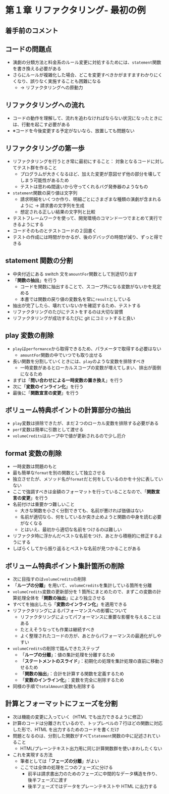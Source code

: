 # 第１章 リファクタリング- 最初の例

## 着手前のコメント

## コードの問題点

- 演劇の分類方法と料金系のルール変更に対処するためには、`statement`関数を書き換える必要がある
- さらにルールが複雑化した場合、どこを変更すべきかがますますわかりにくくなり、誤りなく実施することも困難になる
  - → リファクタリングへの原動力

## リファクタリングへの流れ

- コードの動作を理解して、流れを追わなければならない状況になったときには、行動を起こす必要がある
- ※コードを今後変更する予定がないなら、放置しても問題ない

## リファクタリングの第一歩

- リファクタリングを行うとき常に最初にすること： 対象となるコードに対してテスト群を作ること
  - プログラムが大きくなるほど、加えた変更が意図せず他の部分を壊してしまう可能性があるため
  - テストは思わぬ間違いから守ってくれるバグ発券器のようなもの
- `statement`関数の戻り値は文字列
  - 請求明細をいくつか作り、明細ごとにさまざまな種類の演劇が含まれるように → 請求書の文字列を生成
  - 想定される正しい結果の文字列と比較
- テストフレームワークを使って、開発環境のコマンド一つでまとめて実行できるようにする
- コードそのものとテストコードの２回書く
- テストの作成には時間がかかるが、後のデバッグの時間が減り、ずっと得できる

## statement 関数の分割

- 中央付近にある switch 文を`amountFor`関数として別途切り出す
- 「**関数の抽出**」を行う
  - コードを関数に抽出することで、スコープ外になる変数がないかを見定める
  - 本書では関数の戻り値の変数名を常に`result`としている
- 抽出が完了したら、壊れていないかを確認するため、テストする
- リファクタリングのたびにテストをするのは大切な習慣
- リファクタリングが成功するたびに git にコミットすると良い

## play 変数の削除

- `play`は`performance`から取得できるため、パラメータで取得する必要はない
  - `amountFor`関数の中でいつでも取り出せる
- 長い関数を分割していくときには、`play`のような変数を排除すべき
  - 一時変数があるとローカルスコープの変数が増えてしまい、排出が面倒になるため
- まずは「**問い合わせによる一時変数の置き換え**」を行う
- 次に「**変数のインライン化**」を行う
- 最後に「**関数宣言の変更**」を行う

## ボリューム特典ポイントの計算部分の抽出

- `play`変数は排除できたが、まだ２つのローカル変数を排除する必要がある
- `perf`変数は簡単に引数として渡せる
- `volumeCredits`はループ中で値が更新されるので少し厄介

## format 変数の削除

- 一時変数は問題のもと
- 最も簡単な`format`を別の関数として独立させる
- 独立させたが、メソッド名が`format`だと何をしているのかを十分に表していない
- ここで強調すべきは金額のフォーマットを行っていることなので、「**関数宣言の変更**」を行う
- 名前付けは重要かつ難しいこと
  - 大きな関数を小さく分割できても、名前が悪ければ価値はない
  - 名前が適切なら、何をしているか突き止めようと関数の中身を読む必要がなくなる
  - とはいえ、最初から適切な名前をつけるのは難しい
- リファクタ時に浮かんだベストな名前をつけ、あとから積極的に修正するようにする
- しばらくしてから振り返るとベストな名前が見つかることがある

## ボリューム特典ポイント集計箇所の削除

- 次に目指すのは`volumeCredits`の削除
- 「**ループの分離**」を用いて、`volumeCredits`を集計している箇所を分離
- `volumeCredits`変数の更新部分を 1 箇所にまとめたので、まずこの変数の計算処理全体を「**関数の抽出**」により独立させる
- すべてを抽出したら「**変数のインライン化**」を適用できる
- リファクタリングによるパフォーマンスへの影響について
  - リファクタリングによってパフォーマンスに重要な影響を与えることはある
  - たとえそうなっても作業は継続すべき
  - よく整理されたコードの方が、あとからパフォーマンスの最適化がしやすい
- `volumeCredits`の削除で踏んできたステップ
  - 「**ループの分離**」：値の集計処理を分離するため
  - 「**ステートメントのスライド**」：初期化の処理を集計処理の直前に移動させるため
  - 「**関数の抽出**」：合計を計算する関数を定義するため
  - 「**変数のインライン化**」：変数を完全に削除するため
- 同様の手順で`totalAmount`変数も削除する

## 計算とフォーマットにフェーズを分割

- 次は機能の変更に入っていく（HTML でも出力できるように修正）
- 計算のコードは分離されているので、トップレベルの７行ほどの関数に対応した形で、HTML を出力するためのコードを書くだけ
- 問題となるのは、分割した関数がすべて`statement`関数の中に記述されていること
  - HTML/プレーンテキスト出力用に同じ計算関数群を使いまわしたくない
- これを実現する方法
  - 筆者としては「**フェーズの分離**」がよい
  - ここでは全体の処理を二つのフェーズに分ける
    - 前半は請求書出力のためのフェーズに中間的なデータ構造を作り、後半フェーズに渡す
    - 後半フェーズではデータをプレーンテキストや HTML に出力する
